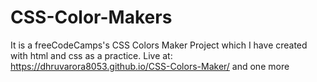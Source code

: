 # CSS-Color-Makers
It is a freeCodeCamps's CSS Colors Maker Project which I have created with html and css as a practice.
Live at: https://dhruvarora8053.github.io/CSS-Colors-Maker/
and one more 
